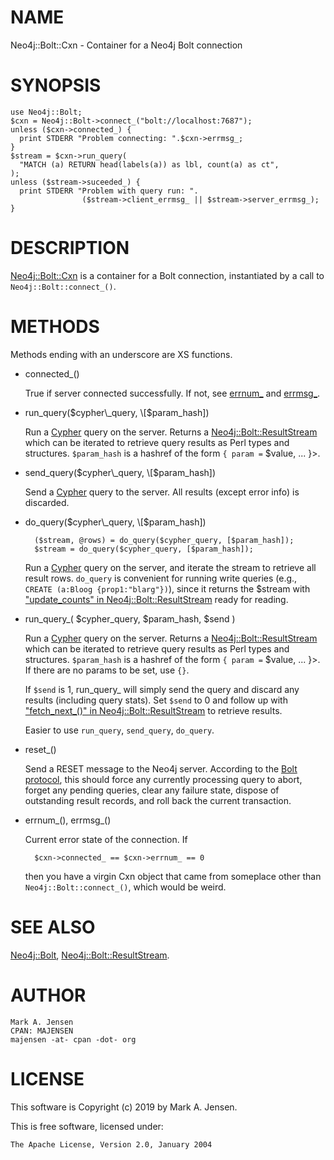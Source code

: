 # NAME

Neo4j::Bolt::Cxn - Container for a Neo4j Bolt connection

# SYNOPSIS

    use Neo4j::Bolt;
    $cxn = Neo4j::Bolt->connect_("bolt://localhost:7687");
    unless ($cxn->connected_) {
      print STDERR "Problem connecting: ".$cxn->errmsg_;
    }
    $stream = $cxn->run_query(
      "MATCH (a) RETURN head(labels(a)) as lbl, count(a) as ct",
    );
    unless ($stream->suceeded_) {
      print STDERR "Problem with query run: ".
                    ($stream->client_errmsg_ || $stream->server_errmsg_);
    }

# DESCRIPTION

[Neo4j::Bolt::Cxn](/lib/Neo4j/Bolt/Cxn.md) is a container for a Bolt connection, instantiated by
a call to `Neo4j::Bolt::connect_()`.

# METHODS

Methods ending with an underscore are XS functions.

- connected\_()

    True if server connected successfully. If not, see [errnum\_](https://metacpan.org/pod/errnum_) and [errmsg\_](https://metacpan.org/pod/errmsg_).

- run\_query($cypher\_query, \[$param\_hash\])

    Run a [Cypher](https://neo4j.com/docs/cypher-manual/current/) query on
    the server. Returns a [Neo4j::Bolt::ResultStream](/lib/Neo4j/Bolt/ResultStream.md) which can be iterated
    to retrieve query results as Perl types and structures. `$param_hash` is
    a hashref of the form `{ param =` $value, ... }>.

- send\_query($cypher\_query, \[$param\_hash\])

    Send a [Cypher](https://neo4j.com/docs/cypher-manual/current/) query to
    the server. All results (except error info) is discarded.

- do\_query($cypher\_query, \[$param\_hash\])

        ($stream, @rows) = do_query($cypher_query, [$param_hash]);
        $stream = do_query($cypher_query, [$param_hash]);

    Run a [Cypher](https://neo4j.com/docs/cypher-manual/current/) query on
    the server, and iterate the stream to retrieve all result
    rows. `do_query` is convenient for running write queries (e.g.,
    `CREATE (a:Bloog {prop1:"blarg"})`), since it returns the $stream
    with ["update\_counts" in Neo4j::Bolt::ResultStream](/lib/Neo4j/Bolt/ResultStream#update_counts.md) ready for reading.

- run\_query\_( $cypher\_query, $param\_hash, $send )

    Run a [Cypher](https://neo4j.com/docs/cypher-manual/current/) query on
    the server. Returns a [Neo4j::Bolt::ResultStream](/lib/Neo4j/Bolt/ResultStream.md) which can be iterated
    to retrieve query results as Perl types and structures. `$param_hash` is
    a hashref of the form `{ param =` $value, ... }>. If there are no params
    to be set, use `{}`. 

    If `$send` is 1, run\_query\_ will simply send the query and discard
    any results (including query stats). Set `$send` to 0 and follow up
    with ["fetch\_next\_()" in Neo4j::Bolt::ResultStream](/lib/Neo4j/Bolt/ResultStream#fetch_next_.md) to retrieve results.

    Easier to use `run_query`, `send_query`, `do_query`.

- reset\_()

    Send a RESET message to the Neo4j server. According to the [Bolt
    protocol](https://boltprotocol.org/v1/), this should force any currently
    processing query to abort, forget any pending queries, clear any 
    failure state, dispose of outstanding result records, and roll back 
    the current transaction.

- errnum\_(), errmsg\_()

    Current error state of the connection. If 

        $cxn->connected_ == $cxn->errnum_ == 0

    then you have a virgin Cxn object that came from someplace other than
    `Neo4j::Bolt::connect_()`, which would be weird.

# SEE ALSO

[Neo4j::Bolt](/lib/Neo4j/Bolt.md), [Neo4j::Bolt::ResultStream](/lib/Neo4j/Bolt/ResultStream.md).

# AUTHOR

    Mark A. Jensen
    CPAN: MAJENSEN
    majensen -at- cpan -dot- org

# LICENSE

This software is Copyright (c) 2019 by Mark A. Jensen.

This is free software, licensed under:

    The Apache License, Version 2.0, January 2004
